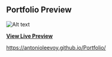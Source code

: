 ## Portfolio Preview

![Alt text](https://github.com/antonioleevoy/Portfolio/blob/master/imgages/Portfolio.PNG)

**[View Live Preview](https://antonioleevoy.github.io/Portfolio/.)**

https://antonioleevoy.github.io/Portfolio/
